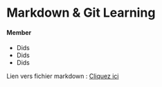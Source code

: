# Markdown & Git Learning

#### Member

* Dids
* Dids
* Dids

Lien vers fichier markdown : [Cliquez ici](markdown.md)
